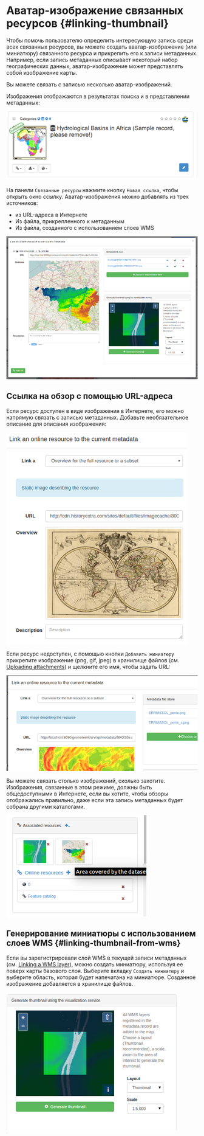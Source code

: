 # Аватар-изображение связанных ресурсов {#linking-thumbnail}

Чтобы помочь пользователю определить интересующую запись среди всех связанных ресурсов, вы можете создать аватар-изображение (или миниатюру) связанного ресурса и прикрепить его к записи метаданных. Например, если запись метаданных описывает некоторый набор географических данных, аватар-изображение может представлять собой изображение карты.

Вы можете связать с записью несколько аватар-изображений.

Изображения отображаются в результатах поиска и в представлении метаданных:

![](img/thumb-in-search-results.png)

На панели `Связанные ресурсы` нажмите кнопку `Новая ссылка`, чтобы открыть окно ссылку. Аватар-изображения можно добавлять из трех источников:

- из URL-адреса в Интернете
- Из файла, прикрепленного к метаданным
- Из файла, созданного с использованием слоев WMS

![](img/thumb.png)

## Ссылка на обзор с помощью URL-адреса

Если ресурс доступен в виде изображения в Интернете, его можно напрямую связать с записью метаданных. Добавьте необязательное описание для описания изображения:

![](img/thumb-from-url.png)

Если ресурс недоступен, с помощью кнопки `Добавить миниатюру` прикрепите изображение (png, gif, jpeg) в хранилище файлов (см. [Uploading attachments](using-filestore.md)) и щелкните его имя, чтобы задать URL:

![](img/thumb-from-filestore.png)

Вы можете связать столько изображений, сколько захотите. Изображения, связанные в этом режиме, должны быть общедоступными в Интернете, если вы хотите, чтобы обзоры отображались правильно, даже если эта запись метаданных будет собрана другими каталогами.

![](img/thumb-in-editor.png)

## Генерирование миниатюры с использованием слоев WMS {#linking-thumbnail-from-wms}

Если вы зарегистрировали слой WMS в текущей записи метаданных (см. [Linking a WMS layer](linking-online-resources.md#linking-wms-layer)), можно создать миниатюру, используя ее поверх карты базового слоя. Выберите вкладку `Создать миниатюру` и выберите область, которая будет напечатана на миниатюре. Созданное изображение добавляется в хранилище файлов.

![](img/thumbprint.png)